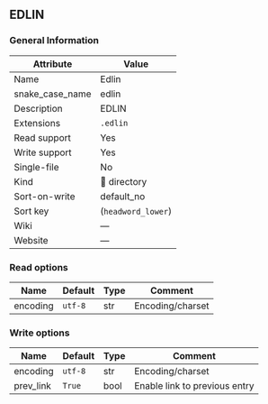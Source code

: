 EDLIN
-----

### General Information

| Attribute       | Value                |
|-----------------|----------------------|
| Name            | Edlin                |
| snake_case_name | edlin                |
| Description     | EDLIN                |
| Extensions      | `.edlin`             |
| Read support    | Yes                  |
| Write support   | Yes                  |
| Single-file     | No                   |
| Kind            | 📁 directory         |
| Sort-on-write   | default_no           |
| Sort key        | \(`headword_lower`\) |
| Wiki            | ―                    |
| Website         | ―                    |

### Read options

| Name     | Default | Type | Comment          |
|----------|---------|------|------------------|
| encoding | `utf-8` | str  | Encoding/charset |

### Write options

| Name      | Default | Type | Comment                       |
|-----------|---------|------|-------------------------------|
| encoding  | `utf-8` | str  | Encoding/charset              |
| prev_link | `True`  | bool | Enable link to previous entry |
